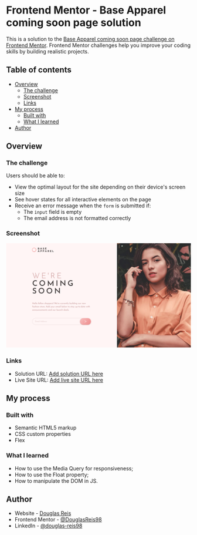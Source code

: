 # Frontend Mentor - Base Apparel coming soon page solution

This is a solution to the [Base Apparel coming soon page challenge on Frontend Mentor](https://www.frontendmentor.io/challenges/base-apparel-coming-soon-page-5d46b47f8db8a7063f9331a0). Frontend Mentor challenges help you improve your coding skills by building realistic projects. 

## Table of contents

- [Overview](#overview)
  - [The challenge](#the-challenge)
  - [Screenshot](#screenshot)
  - [Links](#links)
- [My process](#my-process)
  - [Built with](#built-with)
  - [What I learned](#what-i-learned)
- [Author](#author)

## Overview

### The challenge

Users should be able to:

- View the optimal layout for the site depending on their device's screen size
- See hover states for all interactive elements on the page
- Receive an error message when the `form` is submitted if:
  - The `input` field is empty
  - The email address is not formatted correctly

### Screenshot

![](./screenshot.png)

### Links

- Solution URL: [Add solution URL here](https://github.com/DouglasReis98/Base-Apparel-Comming-Soon)
- Live Site URL: [Add live site URL here](https://douglasreis98.github.io/Base-Apparel-Comming-Soon/)

## My process

### Built with

- Semantic HTML5 markup
- CSS custom properties
- Flex

### What I learned

- How to use the Media Query for responsiveness;
- How to use the Float property;
- How to manipulate the DOM in JS.

## Author

- Website - [Douglas Reis](http://douglasreis.epizy.com)
- Frontend Mentor - [@DouglasReis98](https://www.frontendmentor.io/profile/DouglasReis98)
- LinkedIn - [@douglas-reis98](https://www.linkedin.com/in/douglas-reis98/)
